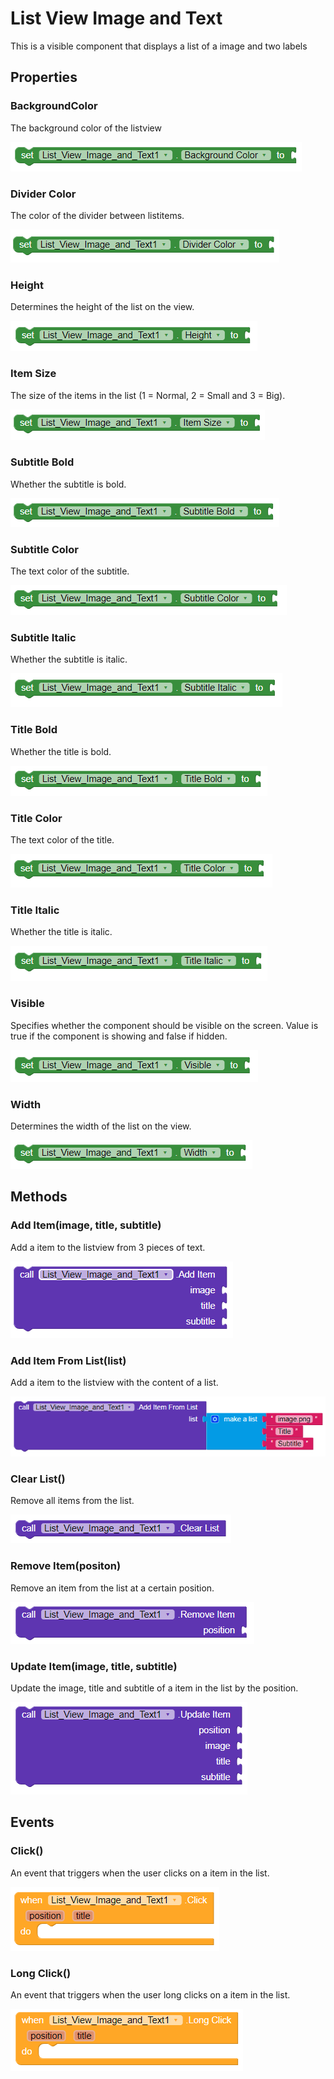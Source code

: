 # List View Image and Text

This is a visible component that displays a list of a image and two labels

## Properties

### BackgroundColor

The background color of the listview

![](../../.gitbook/assets/backgroundcolor.PNG)

### Divider Color

The color of the divider between listitems.

![](../../.gitbook/assets/dividercolor.PNG)

### Height

Determines the height of the list on the view.

![](../../.gitbook/assets/height.PNG)

### Item Size

The size of the items in the list \(1 = Normal, 2 = Small and 3 = Big\).

![](../../.gitbook/assets/itemsize.PNG)

### Subtitle Bold

Whether the subtitle is bold.

![](../../.gitbook/assets/subtitlebold.PNG)

### Subtitle Color

The text color of the subtitle.

![](../../.gitbook/assets/subtitlecolor.PNG)

### Subtitle Italic

Whether the subtitle is italic.

![](../../.gitbook/assets/subtitleitalic.PNG)

### Title Bold

Whether the title is bold.

![](../../.gitbook/assets/titlebold.PNG)

### Title Color

The text color of the title.

![](../../.gitbook/assets/titlecolor.PNG)

### Title Italic

Whether the title is italic.

![](../../.gitbook/assets/titleitalic.PNG)

### Visible

Specifies whether the component should be visible on the screen. Value is true if the component is showing and false if hidden.

![](../../.gitbook/assets/visible.PNG)

### Width

Determines the width of the list on the view.

![](../../.gitbook/assets/width.PNG)

## Methods

### Add Item\(image, title, subtitle\)

Add a item to the listview from 3 pieces of text.

![](../../.gitbook/assets/additem.PNG)

### Add Item From List\(list\)

Add a item to the listview with the content of a list.

![](../../.gitbook/assets/additemfromlist.PNG)

### Clear List\(\)

Remove all items from the list.

![](../../.gitbook/assets/clearlist.PNG)

### Remove Item\(positon\)

Remove an item from the list at a certain position.

![](../../.gitbook/assets/removeitem.PNG)

### Update Item\(image, title, subtitle\)

Update the image, title and subtitle of a item in the list by the position.

![](../../.gitbook/assets/updateitem.PNG)

## Events

### Click\(\)

An event that triggers when the user clicks on a item in the list.

![](../../.gitbook/assets/click.PNG)

### Long Click\(\)

An event that triggers when the user long clicks on a item in the list.

![](../../.gitbook/assets/longclick.PNG)

